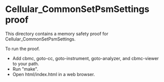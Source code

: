 # Cellular_CommonSetPsmSettings proof

This directory contains a memory safety proof for Cellular_CommonSetPsmSettings.

To run the proof.

- Add cbmc, goto-cc, goto-instrument, goto-analyzer, and cbmc-viewer to your
  path.
- Run "make".
- Open html/index.html in a web browser.
